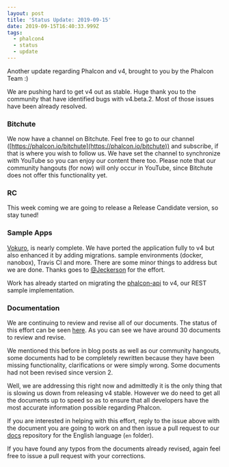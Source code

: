 ```yaml
---
layout: post
title: 'Status Update: 2019-09-15'
date: 2019-09-15T16:40:33.999Z
tags:
  - phalcon4
  - status
  - update
---
```

Another update regarding Phalcon and v4, brought to you by the Phalcon Team :)
<!--more-->

We are pushing hard to get v4 out as stable. Huge thank you to the community that have identified bugs with v4.beta.2. Most of those issues have been already resolved.

### Bitchute
We now have a channel on Bitchute. Feel free to go to our channel ([https://phalcon.io/bitchute](https://phalcon.io/bitchute)) and subscribe, if that is where you wish to follow us. We have set the channel to synchronize with YouTube so you can enjoy our content there too. Please note that our community hangouts (for now) will only occur in YouTube, since Bitchute does not offer this functionality yet.

### RC
This week coming we are going to release a Release Candidate version, so stay tuned!

### Sample Apps
[Vokuro](https://github.com/phalcon/vokuro), is nearly complete. We have ported the application fully to v4 but also enhanced it by adding migrations. sample environments (docker, nanobox), Travis CI and more. There are some minor things to address but we are done. Thanks goes to [@Jeckerson](https://github.com/jeckerson) for the effort.

Work has already started on migrating the [phalcon-api](https://github.com/phalcon/phalcon-api) to v4, our REST sample implementation.

### Documentation
We are continuing to review and revise all of our documents. The status of this effort can be seen [here](https://github.com/phalcon/docs/issues/2322). As you can see we have around 30 documents to review and revise.

We mentioned this before in blog posts as well as our community hangouts, some documents had to be completely rewritten because they have been missing functionality, clarifications or were simply wrong. Some documents had not been revised since version 2.

Well, we are addressing this right now and admittedly it is the only thing that is slowing us down from releasing v4 stable. However we do need to get all the documents up to speed so as to ensure that all developers have the most accurate information possible regarding Phalcon.

If you are interested in helping with this effort, reply to the issue above with the document you are going to work on and then issue a pull request to our [docs](https://github.com/phalcon/docs) repository for the English language (`en` folder). 

If you have found any typos from the documents already revised, again feel free to issue a pull request with your corrections.
